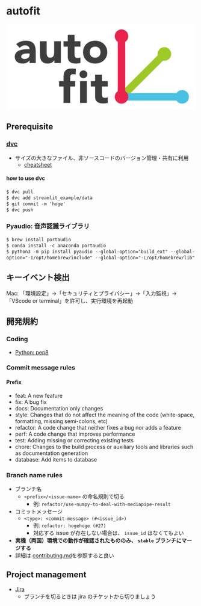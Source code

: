 # autofit
![](/assets/autofit_logo.png)

## Prerequisite
### [dvc](https://dvc.org/doc/start)
* サイズの大きなファイル、非ソースコードのバージョン管理・共有に利用
  * [cheatsheet](https://www.globalsqa.com/dvc-cheat-sheet/)

#### how to use dvc
```
$ dvc pull
$ dvc add streamlit_example/data
$ git commit -m 'hoge'
$ dvc push
```

### Pyaudio: 音声認識ライブラリ
```
$ brew install portaudio
$ conda install -c anaconda portaudio
$ python3 -m pip install pyaudio --global-option="build_ext" --global-option="-I/opt/homebrew/include" --global-option="-L/opt/homebrew/lib"
```

## キーイベント検出
Mac: 「環境設定」→「セキュリティとプライバシー」→「入力監視」→「VScode or terminal」を許可し、実行環境を再起動

## 開発規約
### Coding
* [Python: pep8](https://pep8-ja.readthedocs.io/ja/latest/)

### Commit message rules
#### Prefix
* feat: A new feature
* fix: A bug fix
* docs: Documentation only changes
* style: Changes that do not affect the meaning of the code (white-space, formatting, missing semi-colons, etc)
* refactor: A code change that neither fixes a bug nor adds a feature
* perf: A code change that improves performance
* test: Adding missing or correcting existing tests
* chore: Changes to the build process or auxiliary tools and libraries such as documentation generation
* database: Add items to database

### Branch name rules
* ブランチ名
  * `<prefix>/<issue-name>` の命名規則で切る
    * 例: `refactor/use-numpy-to-deal-with-mediapipe-result`
* コミットメッセージ
  * `<type>: <commit-message> (#<issue_id>)`
    * 例: `refactor: hogehoge (#27)`
    * 対応する issue が存在しない場合は、 `issue_id` はなくてもよい
* **実機（両国）環境での動作が確認されたもののみ、 `stable` ブランチにマージする**
* 詳細は [contributing.md](/.github/contributing.md)を参照すると良い


## Project management
* [Jira](https://www.atlassian.com/software/jira)
  * ブランチを切るときは jira のチケットから切りましょう
